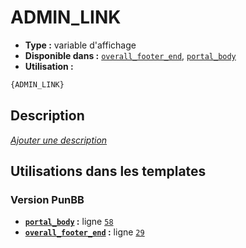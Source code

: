 # ADMIN_LINK
* __Type :__ variable d'affichage
* __Disponible dans :__ [`overall_footer_end`](../tpl/var/overall_footer_end.md#readme), [`portal_body`](../tpl/var/portal_body.md#readme)
* __Utilisation :__

```html
{ADMIN_LINK}
```

## Description
[*Ajouter une description*](https://fa-tvars.appspot.com/var/ADMIN_LINK)

## Utilisations dans les templates

### Version PunBB
* __[`portal_body`](../tpl/var/portal_body.md#readme) :__ ligne [`58`](../tpl/src/punbb/portal_body.tpl#L58)
* __[`overall_footer_end`](../tpl/var/overall_footer_end.md#readme) :__ ligne [`29`](../tpl/src/punbb/overall_footer_end.tpl#L29)